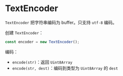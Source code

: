 # TextEncoder

`TextEncoder` 把字符串编码为 buffer。只支持 `utf-8` 编码。

创建 `TextEncoder`：

```js
const encoder = new TextEncoder();
```

编码：

- `encode(str)`：返回 `Uint8Array`
- `encode(str, dest)`：编码到类型为 `Uint8Array` 的 `dest`
